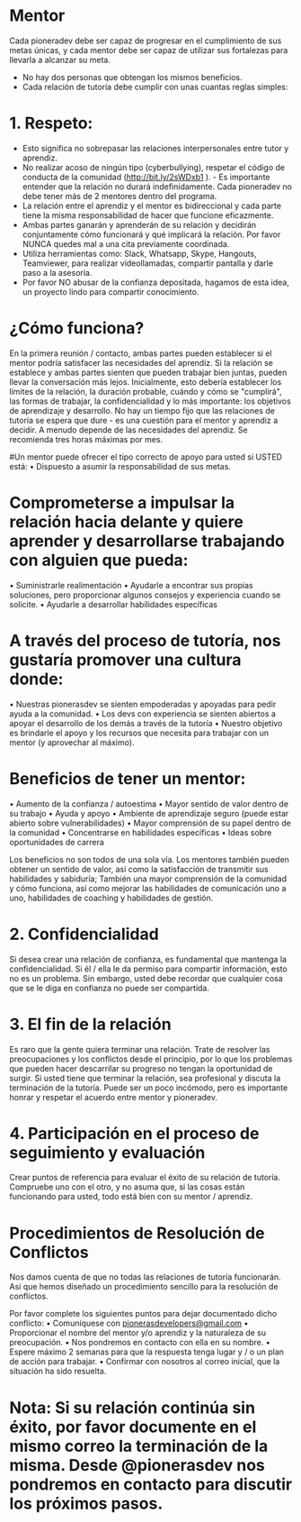 # Mentor

Cada pioneradev debe ser capaz de progresar en el cumplimiento de sus metas únicas, y cada mentor debe ser capaz de utilizar sus fortalezas para llevarla a alcanzar su meta.  
- No hay dos personas que obtengan los mismos beneficios. 
- Cada relación de tutoría debe cumplir con unas cuantas reglas simples:

# 1. Respeto: 
- Esto significa no sobrepasar las relaciones interpersonales entre tutor y aprendiz. 
- No realizar acoso de ningún tipo (cyberbullying), respetar el código de conducta de la comunidad (http://bit.ly/2sWDxb1 ).  - Es importante entender que la relación no durará indefinidamente. Cada pioneradev no debe tener más de 2 mentores dentro del programa. 
- La relación entre el aprendiz y el mentor es bidireccional y cada parte tiene la misma responsabilidad de hacer que funcione eficazmente. 
- Ambas partes ganarán y aprenderán de su relación y decidirán conjuntamente cómo funcionará y qué implicará la relación. Por favor NUNCA quedes mal a una cita previamente coordinada. 
- Utiliza herramientas como: Slack, Whatsapp, Skype, Hangouts, Teamviewer, para realizar videollamadas, compartir pantalla y darle paso a la asesoría. 
- Por favor NO abusar de la confianza depositada, hagamos de esta idea, un proyecto lindo para compartir conocimiento. 

# ¿Cómo funciona? 
En la primera reunión / contacto, ambas partes pueden establecer si el mentor podría satisfacer las necesidades del aprendiz. Si la relación se establece y ambas partes sienten que pueden trabajar bien juntas, pueden llevar la conversación más lejos. Inicialmente, esto debería establecer los límites de la relación, la duración probable, cuándo y cómo se "cumplirá", las formas de trabajar, la confidencialidad y lo más importante: los objetivos de aprendizaje y desarrollo. No hay un tiempo fijo que las relaciones de tutoría se espera que dure - es una cuestión para el mentor y aprendiz a decidir. A menudo depende de las necesidades del aprendiz. Se recomienda tres horas máximas por mes.

#Un mentor puede ofrecer el tipo correcto de apoyo para usted si USTED está:
•	Dispuesto a asumir la responsabilidad de sus metas.
# Comprometerse a impulsar la relación hacia delante y quiere aprender y desarrollarse trabajando con alguien que pueda:
•	Suministrarle realimentación
•	Ayudarle a encontrar sus propias soluciones, pero proporcionar algunos consejos y experiencia cuando se solicite.
•	Ayudarle a desarrollar habilidades específicas

# A través del proceso de tutoría, nos gustaría promover una cultura donde:

•	Nuestras pionerasdev se sienten empoderadas y apoyadas para pedir ayuda a la comunidad. 
•	Los devs con experiencia se sienten abiertos a apoyar el desarrollo de los demás a través de la tutoría
•	Nuestro objetivo es brindarle el apoyo y los recursos que necesita para trabajar con un mentor (y aprovechar al máximo).

# Beneficios de tener un mentor: 
•	Aumento de la confianza / autoestima
•	Mayor sentido de valor dentro de su trabajo
•	Ayuda y apoyo
•	Ambiente de aprendizaje seguro (puede estar abierto sobre vulnerabilidades)
•	Mayor comprensión de su papel dentro de la comunidad
•	Concentrarse en habilidades específicas
•	Ideas sobre oportunidades de carrera

Los beneficios no son todos de una sola vía. Los mentores también pueden obtener un sentido de valor, así como la satisfacción de transmitir sus habilidades y sabiduría; También una mayor comprensión de la comunidad y cómo funciona, así como mejorar las habilidades de comunicación uno a uno, habilidades de coaching y habilidades de gestión.

# 2. Confidencialidad
Si desea crear una relación de confianza, es fundamental que mantenga la confidencialidad. Si él / ella le da permiso para compartir información, esto no es un problema. Sin embargo, usted debe recordar que cualquier cosa que se le diga en confianza no puede ser compartida.

# 3. El fin de la relación
Es raro que la gente quiera terminar una relación. Trate de resolver las preocupaciones y los conflictos desde el principio, por lo que los problemas que pueden hacer descarrilar su progreso no tengan la oportunidad de surgir. Si usted tiene que terminar la relación, sea profesional y discuta la terminación de la tutoría. Puede ser un poco incómodo, pero es importante honrar y respetar el acuerdo entre mentor y pioneradev.

# 4. Participación en el proceso de seguimiento y evaluación
Crear puntos de referencia para evaluar el éxito de su relación de tutoría. Compruebe uno con el otro, y no asuma que, si las cosas están funcionando para usted, todo está bien con su mentor / aprendiz.

# Procedimientos de Resolución de Conflictos
Nos damos cuenta de que no todas las relaciones de tutoría funcionarán. Así que hemos diseñado un procedimiento sencillo para la resolución de conflictos. 

Por favor complete los siguientes puntos para dejar documentado dicho conflicto: 
•	Comuníquese con pionerasdevelopers@gmail.com
•	Proporcionar el nombre del mentor y/o aprendiz y la naturaleza de su preocupación. 
•	Nos pondremos en contacto con ella en su nombre.
•	Espere máximo 2 semanas para que la respuesta tenga lugar y / o un plan de acción para trabajar.
•	Confirmar con nosotros al correo inicial, que la situación ha sido resuelta.
# Nota: Si su relación continúa sin éxito, por favor documente en el mismo correo la terminación de la misma. Desde @pionerasdev nos pondremos en contacto para discutir los próximos pasos.
